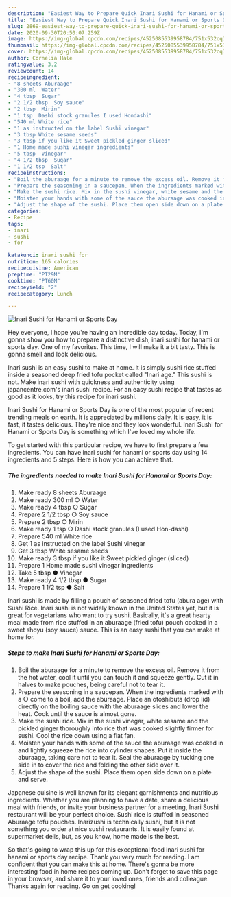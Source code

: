 ```yaml
---
description: "Easiest Way to Prepare Quick Inari Sushi for Hanami or Sports Day"
title: "Easiest Way to Prepare Quick Inari Sushi for Hanami or Sports Day"
slug: 2869-easiest-way-to-prepare-quick-inari-sushi-for-hanami-or-sports-day
date: 2020-09-30T20:50:07.259Z
image: https://img-global.cpcdn.com/recipes/4525085539958784/751x532cq70/inari-sushi-for-hanami-or-sports-day-recipe-main-photo.jpg
thumbnail: https://img-global.cpcdn.com/recipes/4525085539958784/751x532cq70/inari-sushi-for-hanami-or-sports-day-recipe-main-photo.jpg
cover: https://img-global.cpcdn.com/recipes/4525085539958784/751x532cq70/inari-sushi-for-hanami-or-sports-day-recipe-main-photo.jpg
author: Cornelia Hale
ratingvalue: 3.2
reviewcount: 14
recipeingredient:
- "8 sheets Aburaage"
- "300 ml  Water"
- "4 tbsp  Sugar"
- "2 1/2 tbsp  Soy sauce"
- "2 tbsp  Mirin"
- "1 tsp  Dashi stock granules I used Hondashi"
- "540 ml White rice"
- "1 as instructed on the label Sushi vinegar"
- "3 tbsp White sesame seeds"
- "3 tbsp if you like it Sweet pickled ginger sliced"
- "1 Home made sushi vinegar ingredients"
- "5 tbsp  Vinegar"
- "4 1/2 tbsp  Sugar"
- "1 1/2 tsp  Salt"
recipeinstructions:
- "Boil the aburaage for a minute to remove the excess oil. Remove it from the hot water, cool it until you can touch it and squeeze gently. Cut it in halves to make pouches, being careful not to tear it."
- "Prepare the seasoning in a saucepan. When the ingredients marked with a ○ come to a boil, add the aburaage. Place an otoshibuta (drop lid) directly on the boiling sauce with the aburaage slices and lower the heat. Cook until the sauce is almost gone."
- "Make the sushi rice. Mix in the sushi vinegar, white sesame and the pickled ginger thoroughly into rice that was cooked slightly firmer for sushi. Cool the rice down using a flat fan."
- "Moisten your hands with some of the sauce the aburaage was cooked in and lightly squeeze the rice into cylinder shapes. Put it inside the aburaage, taking care not to tear it. Seal the aburaage by tucking one side in to cover the rice and folding the other side over it."
- "Adjust the shape of the sushi. Place them open side down on a plate and serve."
categories:
- Recipe
tags:
- inari
- sushi
- for

katakunci: inari sushi for 
nutrition: 165 calories
recipecuisine: American
preptime: "PT29M"
cooktime: "PT60M"
recipeyield: "2"
recipecategory: Lunch

---
```



![Inari Sushi for Hanami or Sports Day](https://img-global.cpcdn.com/recipes/4525085539958784/751x532cq70/inari-sushi-for-hanami-or-sports-day-recipe-main-photo.jpg)

Hey everyone, I hope you're having an incredible day today. Today, I'm gonna show you how to prepare a distinctive dish, inari sushi for hanami or sports day. One of my favorites. This time, I will make it a bit tasty. This is gonna smell and look delicious.

Inari sushi is an easy sushi to make at home. it is simply sushi rice stuffed inside a seasoned deep fried tofu pocket called &#34;Inari age.&#34; This sushi is not. Make inari sushi with quickness and authenticity using japancentre.com&#39;s inari sushi recipe. For an easy sushi recipe that tastes as good as it looks, try this recipe for inari sushi.

Inari Sushi for Hanami or Sports Day is one of the most popular of recent trending meals on earth. It is appreciated by millions daily. It is easy, it is fast, it tastes delicious. They're nice and they look wonderful. Inari Sushi for Hanami or Sports Day is something which I've loved my whole life.


To get started with this particular recipe, we have to first prepare a few ingredients. You can have inari sushi for hanami or sports day using 14 ingredients and 5 steps. Here is how you can achieve that.

<!--inarticleads1-->

##### The ingredients needed to make Inari Sushi for Hanami or Sports Day:

1. Make ready 8 sheets Aburaage
1. Make ready 300 ml ○ Water
1. Make ready 4 tbsp ○ Sugar
1. Prepare 2 1/2 tbsp ○ Soy sauce
1. Prepare 2 tbsp ○ Mirin
1. Make ready 1 tsp ○ Dashi stock granules (I used Hon-dashi)
1. Prepare 540 ml White rice
1. Get 1 as instructed on the label Sushi vinegar
1. Get 3 tbsp White sesame seeds
1. Make ready 3 tbsp if you like it Sweet pickled ginger (sliced)
1. Prepare 1 Home made sushi vinegar ingredients
1. Take 5 tbsp ● Vinegar
1. Make ready 4 1/2 tbsp ● Sugar
1. Prepare 1 1/2 tsp ● Salt


Inari sushi is made by filling a pouch of seasoned fried tofu (abura age) with Sushi Rice. Inari sushi is not widely known in the United States yet, but it is great for vegetarians who want to try sushi. Basically, it&#39;s a great hearty meal made from rice stuffed in an aburaage (fried tofu) pouch cooked in a sweet shoyu (soy sauce) sauce. This is an easy sushi that you can make at home for. 

<!--inarticleads2-->

##### Steps to make Inari Sushi for Hanami or Sports Day:

1. Boil the aburaage for a minute to remove the excess oil. Remove it from the hot water, cool it until you can touch it and squeeze gently. Cut it in halves to make pouches, being careful not to tear it.
1. Prepare the seasoning in a saucepan. When the ingredients marked with a ○ come to a boil, add the aburaage. Place an otoshibuta (drop lid) directly on the boiling sauce with the aburaage slices and lower the heat. Cook until the sauce is almost gone.
1. Make the sushi rice. Mix in the sushi vinegar, white sesame and the pickled ginger thoroughly into rice that was cooked slightly firmer for sushi. Cool the rice down using a flat fan.
1. Moisten your hands with some of the sauce the aburaage was cooked in and lightly squeeze the rice into cylinder shapes. Put it inside the aburaage, taking care not to tear it. Seal the aburaage by tucking one side in to cover the rice and folding the other side over it.
1. Adjust the shape of the sushi. Place them open side down on a plate and serve.


Japanese cuisine is well known for its elegant garnishments and nutritious ingredients. Whether you are planning to have a date, share a delicious meal with friends, or invite your business partner for a meeting, Inari Sushi restaurant will be your perfect choice. Sushi rice is stuffed in seasoned Aburaage tofu pouches. Inarizushi is technically sushi, but it is not something you order at nice sushi restaurants. It is easily found at supermarket delis, but, as you know, home made is the best. 

So that's going to wrap this up for this exceptional food inari sushi for hanami or sports day recipe. Thank you very much for reading. I am confident that you can make this at home. There's gonna be more interesting food in home recipes coming up. Don't forget to save this page in your browser, and share it to your loved ones, friends and colleague. Thanks again for reading. Go on get cooking!

